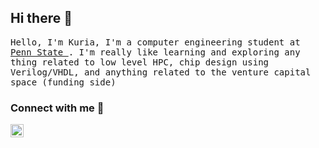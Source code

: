 ## Hi there 👋

<!--
**Kuria-Mbatia/Kuria-Mbatia** is a ✨ _special_ ✨ repository because its `README.md` (this file) appears on your GitHub profile.

Here are some ideas to get you started:

- 🔭 I’m currently working on ...
- 🌱 I’m currently learning ...
- 👯 I’m looking to collaborate on ...
- 🤔 I’m looking for help with ...
- 💬 Ask me about ...
- 📫 How to reach me: ...
- 😄 Pronouns: ...
- ⚡ Fun fact: ...
-->


<p>
  <!-- <img src="https://raw.githubusercontent.com/coderjojo/coderjojo/master/img/github.gif" width=100>
  <br><br> -->
  <samp>
    Hello, I'm Kuria, I'm a computer engineering student at <a href="https://www.eecs.psu.edu/">Penn State </a>. I'm really like learning and exploring any thing related to low level HPC, chip design using Verilog/VHDL, and anything related to the venture capital space (funding side)</samp>
</p>

### Connect with me :handshake:
<a href="[https://twitter.com/cs_vedant](https://x.com/Kuria_MBA)">
  <img align="left" alt="Vedant Jajoo Twitter" width="21px" src="https://camo.githubusercontent.com/908ec6a7e86452d597267e3926532e51b546cd071c8a537a5a51f9cfd5ccb002/68747470733a2f2f6564656e742e6769746875622e696f2f537570657254696e7949636f6e732f696d616765732f7376672f782e737667" />
</a>

<br/><br/>
<p align="center">

</p>
<br/><br/>

